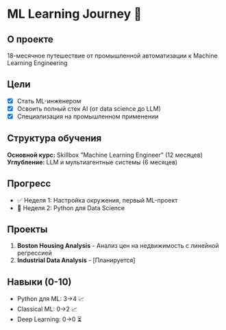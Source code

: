 # ML Learning Journey 🚀

## О проекте
18-месячное путешествие от промышленной автоматизации к Machine Learning Engineering

## Цели
- [x] Стать ML-инженером
- [x] Освоить полный стек AI (от data science до LLM)
- [x] Специализация на промышленном применении

## Структура обучения
**Основной курс:** Skillbox "Machine Learning Engineer" (12 месяцев)
**Углубление:** LLM и мультиагентные системы (6 месяцев)

## Прогресс
- ✅ Неделя 1: Настройка окружения, первый ML-проект
- 🔄 Неделя 2: Python для Data Science

## Проекты
1. **Boston Housing Analysis** - Анализ цен на недвижимость с линейной регрессией
2. **Industrial Data Analysis** - [Планируется]

## Навыки (0-10)
- Python для ML: 3→4 📈
- Classical ML: 0→2 📈
- Deep Learning: 0→0 ⏳